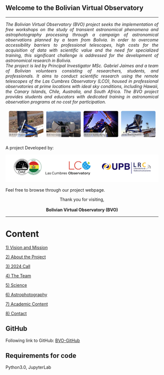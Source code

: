 ## Welcome to the Bolivian Virtual Observatory

---

<p style="text-align: justify;">
    <em>The Bolivian Virtual Observatory (BVO) project seeks the implementation of free workshops on the study of transient astronomical phenomena and astrophotography processing through a campaign of astronomical observations planned by a team from Bolivia. In order to overcome accessibility barriers to professional telescopes, high costs for the acquisition of data with scientific value and the need for specialized training, this significant challenge is addressed for the development of astronomical research in Bolivia. 
    <br>The project is led by Principal Investigator MSc. Gabriel Jaimes and a team of Bolivian volunteers consisting of researchers, students, and professionals. It aims to conduct scientific research using the remote telescopes of the Las Cumbres Observatory (LCO), housed in professional observatories at prime locations with ideal sky conditions, including Hawaii, the Canary Islands, Chile, Australia, and South Africa. The BVO project provides students and educators with dedicated training in astronomical observation programs at no cost for participation.
    </em>
</p>


![image1](im/LCOTelescopes.png)

A project Developed by:

![image1](im/Logos_BVO.jpg)

Feel free to browse through our project webpage. 

<div style="text-align: center;">
    Thank you for visiting, <br><br>
    <strong>Bolivian Virtual Observatory (BVO)</strong>
</div>

---

# Content

[1) Vision and Mission](1.VisionAndMission.md)

[2) About the Project](2.AboutTheProject.md)

[3) 2024 Call](3.2024Call.md)

[4) The Team](4.TheTeam)

[5) Science](5.Science.md)

[6) Astrophotography](6.Astrophotography.md)

[7) Academic Content](7.AcademicContent.md)

[8) Contact](8.Contact)

## GitHub

Following link to GitHub: [BVO-GitHub](https://github.com/GabrielJaimes-AstroDev/Bolivian-Virtual-Observatory-BVO-/blob/main/1.Photometry_BVO.ipynb)

## Requirements for code

Python3.0,
JupyterLab